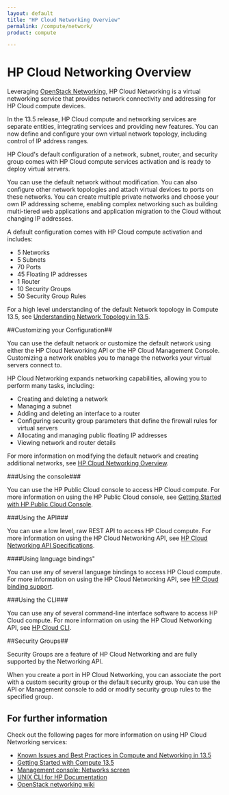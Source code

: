 ```yaml
---
layout: default
title: "HP Cloud Networking Overview"
permalink: /compute/network/
product: compute

---
```

# HP Cloud Networking Overview #

<!-- <iframe src="http://player.vimeo.com/video/33922384?title=0&amp;byline=0&amp;portrait=0" width="580" height="420" frameborder="0"> </iframe> -->

Leveraging [OpenStack Networking](http://www.openstack.org/software/openstack-networking/), HP Cloud Networking is a virtual networking service that provides network connectivity and addressing for HP Cloud compute devices. 

In the 13.5 release, HP Cloud compute and networking services are separate entities, integrating services and providing new features. You can now define and configure your own virtual network topology, including control of IP address ranges.

HP Cloud's default configuration of a network, subnet, router, and security group comes with HP Cloud compute services activation and is ready to deploy virtual servers.

You can use the default network without modification. You can also configure other network topologies and attach virtual devices to ports on these networks. You can create multiple private networks and choose your own IP addressing scheme, enabling complex networking such as building multi-tiered web applications and application migration to the Cloud without changing IP addresses.

A default configuration comes with HP Cloud compute activation and includes:

- 5 Networks
- 5 Subnets
- 70 Ports
- 45 Floating IP addresses
- 1 Router
- 10 Security Groups
- 50 Security Group Rules

For a high level understanding of the default Network topology in Compute 13.5, see [Understanding Network Topology in 13.5](https://community.hpcloud.com/article/understanding-network-topology-135). 

##Customizing your Configuration##

You can use the default network or customize the default network using either the HP Cloud Networking API or the HP Cloud Management Console. Customizing a network enables you to manage the networks your virtual servers connect to.

HP Cloud Networking expands networking capabilities, allowing you to perform many tasks, including:

- Creating and deleting a network
- Managing a subnet
- Adding and deleting an interface to a router
- Configuring security group parameters that define the firewall rules for virtual servers
- Allocating and managing public floating IP addresses
- Viewing network and router details

For more information on modifying the default network and creating additional networks, see [HP Cloud Networking Overview](https://docs.hpcloud.com/compute/network-guide/).

###Using the console###

You can use the HP Public Cloud console to access HP Cloud compute. For more information on using the HP Public Cloud console, see [Getting Started with HP Public Cloud Console](http://docs.hpcloud.com/hpcloudconsole).


###Using the API###
 
You can use a low level, raw REST API to access HP Cloud compute. For more information on using the HP Cloud Networking API, see [HP Cloud Networking API Specifications](https://docs.hpcloud.com/api/v13/networking).


####Using language bindings"

You can use any of several language bindings to access HP Cloud compute. For more information on using the HP Cloud Networking API, see [HP Cloud binding support](http://docs.hpcloud.com/bindings/).

###Using the CLI###

You can use any of several command-line interface software to access HP Cloud compute. For more information on using the HP Cloud Networking API, see [HP Cloud CLI](http://docs.hpcloud.com/cli/).


##Security Groups##

Security Groups are a feature of HP Cloud Networking and are fully supported by the Networking API. 

When you create a port in HP Cloud Networking, you can associate the port with a custom security group or the default security group. You can use the API or Management console to add or modify security group rules to the specified group.

## For further information

Check out the following pages for more information on using HP Cloud Networking services:

- [Known Issues and Best Practices in Compute and Networking in 13.5](https://community.hpcloud.com/article/known-issues-and-best-practices-compute-and-networking-135)
- [Getting Started with Compute 13.5](https://community.hpcloud.com/article/getting-started-compute-135)
- [Management console: Networks screen](http://docs.hpcloud.com/mc/compute/networks/)
- [UNIX CLI for HP Documentation](http://docs.hpcloud.com/cli/unix)
- [OpenStack networking wiki](https://wiki.openstack.org/wiki/Quantum)